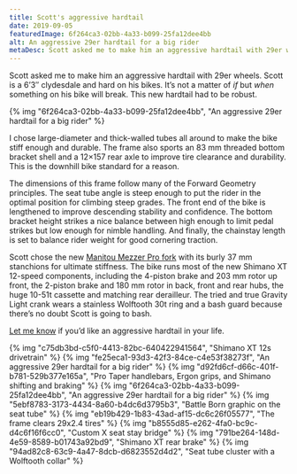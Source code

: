 ```yaml
---
title: Scott's aggressive hardtail
date: 2019-09-05
featuredImage: 6f264ca3-02bb-4a33-b099-25fa12dee4bb
alt: An aggressive 29er hardtail for a big rider
metaDesc: Scott asked me to make him an aggressive hardtail with 29er wheels.
---
```

Scott asked me to make him an aggressive hardtail with 29er wheels. Scott is a 6’3″ clydesdale and hard on his bikes. It’s not a matter of *if* but *when* something on his bike will break. This new hardtail had to be robust.

{% img "6f264ca3-02bb-4a33-b099-25fa12dee4bb", "An aggressive 29er hardtail for a big rider" %}

I chose large-diameter and thick-walled tubes all around to make the bike stiff enough and durable. The frame also sports an 83 mm threaded bottom bracket shell and a 12×157 rear axle to improve tire clearance and durability. This is the downhill bike standard for a reason.

The dimensions of this frame follow many of the Forward Geometry principles. The seat tube angle is steep enough to put the rider in the optimal position for climbing steep grades. The front end of the bike is lengthened to improve descending stability and confidence. The bottom bracket height strikes a nice balance between high enough to limit pedal strikes but low enough for nimble handling. And finally, the chainstay length is set to balance rider weight for good cornering traction.

Scott chose the new [Manitou Mezzer Pro fork](https://hayesbicycle.com/products/mezzer-1?variant=32139567824941) with its burly 37 mm stanchions for ultimate stiffness. The bike runs most of the new Shimano XT 12-speed components, including the 4-piston brake and 203 mm rotor up front, the 2-piston brake and 180 mm rotor in back, front and rear hubs, the huge 10-51t cassette and matching rear derailleur. The tried and true Gravity Light crank wears a stainless Wolftooth 30t ring and a bash guard because there’s no doubt Scott is going to bash.

[Let me know](https://manzanitacycles.com/contact/) if you’d like an aggressive hardtail in your life.

{% img "c75db3bd-c5f0-4413-82bc-640422941564", "Shimano XT 12s drivetrain" %}
{% img "fe25eca1-93d3-42f3-84ce-c4e53f38273f", "An aggressive 29er hardtail for a big rider" %}
{% img "d92fd6cf-d66c-401f-b781-529b377e165a", "Pro Taper handlebars, Ergon grips, and Shimano shifting and braking" %}
{% img "6f264ca3-02bb-4a33-b099-25fa12dee4bb", "An aggressive 29er hardtail for a big rider" %}
{% img "5ebf8783-3173-4434-8a60-b4dc6d3795b3", "Battle Born graphic on the seat tube" %}
{% img "eb19b429-1b83-43ad-af15-dc6c26f05577", "The frame clears 29x2.4 tires" %}
{% img "b8555d85-e262-4fa0-bc9c-d4c6f16f6cc0", "Custom X seat stay bridge" %}
{% img "791be264-148d-4e59-8589-b01743a92bd9", "Shimano XT rear brake" %}
{% img "94ad82c8-63c9-4a47-8dcb-d6823552d4d2", "Seat tube cluster with a Wolftooth collar" %}